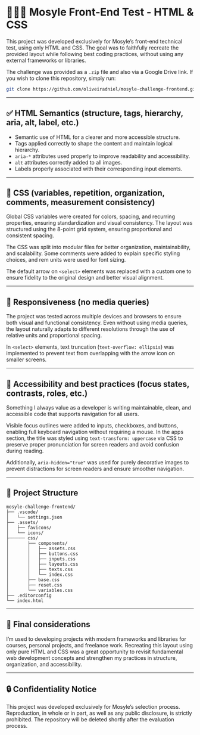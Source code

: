 # 🧑🏻‍💻 Mosyle Front-End Test - HTML & CSS

This project was developed exclusively for Mosyle’s front-end technical test, using only HTML and CSS.
The goal was to faithfully recreate the provided layout while following best coding practices, without using any external frameworks or libraries.

The challenge was provided as a `.zip` file and also via a Google Drive link.
If you wish to clone this repository, simply run:

```bash
git clone https://github.com/oliveiradniel/mosyle-challenge-frontend.git
```

---

## ✅ HTML Semantics (structure, tags, hierarchy, aria, alt, label, etc.)

- Semantic use of HTML for a clearer and more accessible structure.
- Tags applied correctly to shape the content and maintain logical hierarchy.
- `aria-*` attributes used properly to improve readability and accessibility.
- `alt` attributes correctly added to all images.
- Labels properly associated with their corresponding input elements.

---

## 🎨 CSS (variables, repetition, organization, comments, measurement consistency)

Global CSS variables were created for colors, spacing, and recurring properties, ensuring standardization and visual consistency.
The layout was structured using the 8-point grid system, ensuring proportional and consistent spacing.

The CSS was split into modular files for better organization, maintainability, and scalability.
Some comments were added to explain specific styling choices, and rem units were used for font sizing.

The default arrow on `<select>` elements was replaced with a custom one to ensure fidelity to the original design and better visual alignment.

---

## 📱 Responsiveness (no media queries)

The project was tested across multiple devices and browsers to ensure both visual and functional consistency.
Even without using media queries, the layout naturally adapts to different resolutions through the use of relative units and proportional spacing.

In `<select>` elements, text truncation (`text-overflow: ellipsis`) was implemented to prevent text from overlapping with the arrow icon on smaller screens.

---

## 🧭 Accessibility and best practices (focus states, contrasts, roles, etc.)

Something I always value as a developer is writing maintainable, clean, and accessible code that supports navigation for all users.

Visible focus outlines were added to inputs, checkboxes, and buttons, enabling full keyboard navigation without requiring a mouse.
In the apps section, the title was styled using `text-transform: uppercase` via CSS to preserve proper pronunciation for screen readers and avoid confusion during reading.

Additionally, `aria-hidden="true"` was used for purely decorative images to prevent distractions for screen readers and ensure smoother navigation.

---

## 📂 Project Structure

```
mosyle-challenge-frontend/
├── .vscode/
│   └── settings.json
├── .assets/
│   ├── favicons/
│   └── icons/
├────── css/
│       ├── components/
│       │   ├── assets.css
│       │   ├── buttons.css
│       │   ├── inputs.css
│       │   ├── layouts.css
│       │   ├── texts.css
│       │   └── index.css
│       ├── base.css
│       ├── reset.css
│       └── variables.css
├── .editorconfig
└── index.html
```

---

## 🧩 Final considerations

I’m used to developing projects with modern frameworks and libraries for courses, personal projects, and freelance work.
Recreating this layout using only pure HTML and CSS was a great opportunity to revisit fundamental web development concepts and strengthen my practices in structure, organization, and accessibility.

---

## 🔒 Confidentiality Notice

This project was developed exclusively for Mosyle’s selection process.
Reproduction, in whole or in part, as well as any public disclosure, is strictly prohibited.
The repository will be deleted shortly after the evaluation process.
